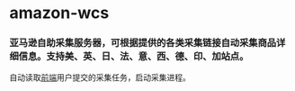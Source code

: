 # amazon-wcs
### 亚马逊自助采集服务器，可根据提供的各类采集链接自动采集商品详细信息。支持美、英、日、法、意、西、德、印、加站点。
自动读取[前端](https://github.com/chenyang929/django-amazon-tasks)用户提交的采集任务，启动采集进程。
